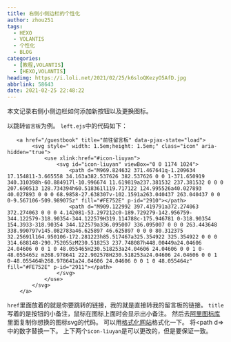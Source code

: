 ```yaml
---
title: 右侧小侧边栏的个性化
author: zhou251
tags:
  - HEXO
  - VOLANTIS
  - 个性化
  - BLOG
categories:
  - [教程,VOLANTIS]
  - [HEXO,VOLANTIS]
headimg: https://i.loli.net/2021/02/25/k6sloQKezyO5AfD.jpg
abbrlink: 58643
date: 2021-02-25 22:48:22
---
```

本文记录右侧小侧边栏如何添加新按钮以及更换图标。

<!--more-->

以跳转`留言板`为例。
`left.ejs`中的代码如下：
```ejs
   <a href="/guestbook" title="前往留言板" data-pjax-state="load">
        <svg style=" width: 1.5em;height: 1.5em;" class="icon" aria-hidden="true">
            <use xlink:href="#icon-liuyan">
                <svg id="icon-liuyan" viewBox="0 0 1174 1024">
                    <path d="M969.824632 371.467641q-1.209634 17.154811-3.665558 34.163a382.537626 382.537626 0 0 1-371.650919 340.310398h-60.884917l-10.996674 11.619819a237.381532 237.381532 0 0 0 207.690513 128.734394h60.518361l119.717122 124.995526a40.027893 40.027893 0 0 0 68.9858-27.638307v-102.1591a263.040437 263.040437 0 0 0-9.567106-509.989075z" fill="#FE752E" p-id="2910"></path>
                    <path d="M909.122992 397.419791a372.274063 372.274063 0 0 0 4.142081-53.297212c0-189.729279-142.956759-344.122579-318.90354-344.122579H319.114788c-175.946781 0-318.90354 154.3933-318.90354 344.122579a336.095007 336.095007 0 0 0 263.443648 338.990797v145.082783a46.625897 46.625897 0 0 0 80.312375 32.25691l164.950106-172.281223h85.517467a325.354922 325.354922 0 0 0 314.688148-290.752055zM230.518253 237.748087h448.00449a24.04606 24.04606 0 0 1 0 48.055465H230.518253a24.04606 24.04606 0 0 1 0-48.055465z m268.978641 222.902578H230.518253a24.04606 24.04606 0 0 1 0-48.055464h268.978641a24.04606 24.04606 0 0 1 0 48.055464z" fill="#FE752E" p-id="2911"></path>
                </svg>
            </use>
        </svg>
    </a>
```
`href`里面放着的就是你要跳转的链接，我的就是直接转我的留言板的链接。
`title`写着的是按钮的小备注，鼠标在图标上面时会显示出小备注。
然后去[阿里图标库](https://www.iconfont.cn/)里面复制你想换的图标svg的代码。
可以用[格式化网站](https://tool.oschina.net/)格式化一下。
将<path d=></path>中的数字替换一下。
上下两个`icon-liuyan`是可以更改的，但是要保证一致。